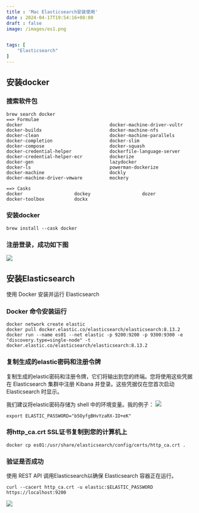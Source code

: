 ```yaml
---
title : 'Mac Elasticsearch安装使用'
date : 2024-04-17T19:54:16+08:00
draft : false
image: /images/es1.png


tags: [
    "Elasticsearch"
]
---
```

## 安装docker

### 搜索软件包
```
brew search docker
==> Formulae
docker                                docker-machine-driver-vultr
docker-buildx                         docker-machine-nfs
docker-clean                          docker-machine-parallels
docker-completion                     docker-slim
docker-compose                        docker-squash
docker-credential-helper              dockerfile-language-server
docker-credential-helper-ecr          dockerize
docker-gen                            lazydocker
docker-ls                             powerman-dockerize
docker-machine                        dockly
docker-machine-driver-vmware          mockery

==> Casks
docker                   dockey                   dozer
docker-toolbox           dockx
```
### 安装docker
```
brew install --cask docker
```
### 注册登录，成功如下图

![](/images/docker.png)

## 安装Elasticsearch

使用 Docker 安装并运行 Elasticsearch

### Docker 命令安装运行
```
docker network create elastic
docker pull docker.elastic.co/elasticsearch/elasticsearch:8.13.2
docker run --name es01 --net elastic -p 9200:9200 -p 9300:9300 -e "discovery.type=single-node" -t docker.elastic.co/elasticsearch/elasticsearch:8.13.2
```
### 复制生成的elastic密码和注册令牌
复制生成的elastic密码和注册令牌，它们将输出到您的终端。您将使用这些凭据在 Elasticsearch 集群中注册 Kibana 并登录。这些凭据仅在您首次启动 Elasticsearch 时显示。

我们建议将elastic密码存储为 shell 中的环境变量。我的例子：
![](/images/es2.png)
```
export ELASTIC_PASSWORD="b5OyfgBHvYzaRX-ID+eK"
```
### 将http_ca.crt SSL证书复制到您的计算机上
```
docker cp es01:/usr/share/elasticsearch/config/certs/http_ca.crt .
```
### 验证是否成功
使用 REST API 调用Elasticsearch以确保 Elasticsearch 容器正在运行。
```
curl --cacert http_ca.crt -u elastic:$ELASTIC_PASSWORD https://localhost:9200
```
![](/images/es3.png)